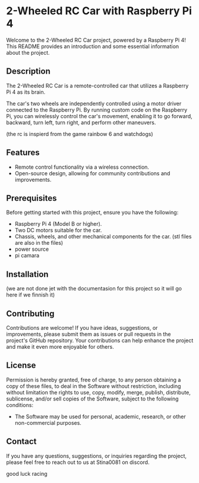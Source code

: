 # 2-Wheeled RC Car with Raspberry Pi 4
Welcome to the 2-Wheeled RC Car project, powered by a Raspberry Pi 4! This README provides an introduction and some essential information about the project.

## Description

The 2-Wheeled RC Car is a remote-controlled car that utilizes a Raspberry Pi 4 as its brain. 

The car's two wheels are independently controlled using a motor driver connected to the Raspberry Pi. By running custom code on the Raspberry Pi, you can wirelessly control the car's movement, enabling it to go forward, backward, turn left, turn right, and perform other maneuvers.

(the rc is inspierd from the game rainbow 6 and watchdogs)

## Features

- Remote control functionality via a wireless connection.
- Open-source design, allowing for community contributions and improvements.

## Prerequisites

Before getting started with this project, ensure you have the following:

- Raspberry Pi 4 (Model B or higher).
- Two DC motors suitable for the car.
- Chassis, wheels, and other mechanical components for the car. (stl files are also in the files)
- power source
- pi camara

## Installation

(we are not done jet with the documentasion for this project so it will go here if we finnish it)



## Contributing

Contributions are welcome! If you have ideas, suggestions, or improvements, please submit them as issues or pull requests in the project's GitHub repository. Your contributions can help enhance the project and make it even more enjoyable for others.

## License


Permission is hereby granted, free of charge, to any person obtaining a copy of these files, to deal in the Software without restriction,
including without limitation the rights to use, copy, modify, merge, publish, distribute, sublicense,
and/or sell copies of the Software, subject to the following conditions:

- The Software may be used for personal, academic, research, or other non-commercial purposes.



## Contact

If you have any questions, suggestions, or inquiries regarding the project, please feel free to reach out to us at Stina0081 on discord.



good luck racing
